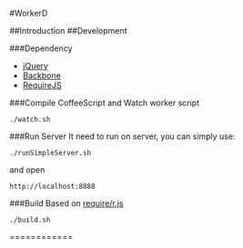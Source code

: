 #WorkerD

##Introduction
##Development

###Dependency
* [jQuery](https://github.com/jquery/jquery)
* [Backbone](http://documentcloud.github.com/backbone)
* [RequireJS](http://requirejs.org)

###Compile CoffeeScript and Watch worker script

    ./watch.sh

###Run Server
It need to run on server, you can simply use:

    ./runSimpleServer.sh

and open

    http://localhost:8888

###Build
Based on [require/r.js](http://requirejs.org/docs/optimization.html)

    ./build.sh
============







